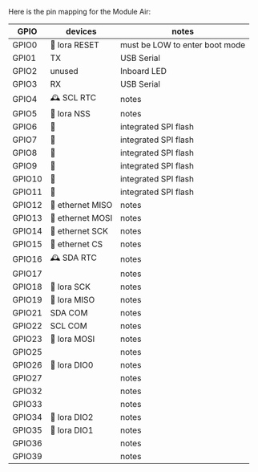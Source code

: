 Here is the pin mapping for the Module Air:

|GPIO| devices | notes |
|----|-----|-----|
|GPIO0|📶 lora RESET| must be LOW to enter boot mode|
|GPI01| TX | USB Serial |
|GPIO2| unused | Inboard LED |
|GPIO3| RX | USB Serial |
|GPIO4| 🕰️ SCL RTC | notes |
|GPIO5| 📶 lora NSS | notes |
|GPIO6| &#x1F6D1;	 | integrated SPI flash |
|GPIO7| &#x1F6D1; | integrated SPI flash |
|GPIO8| &#x1F6D1; | integrated SPI flash |
|GPIO9| &#x1F6D1; | integrated SPI flash |
|GPIO10| &#x1F6D1; | integrated SPI flash |
|GPIO11| &#x1F6D1; | integrated SPI flash |
|GPIO12| 📶 ethernet MISO | notes |
|GPIO13| 📶 ethernet MOSI | notes |
|GPIO14| 📶 ethernet SCK | notes |
|GPIO15| 📶 ethernet CS | notes |
|GPIO16| 🕰️ SDA RTC | notes |
|GPIO17|  | notes |
|GPIO18| 📶 lora SCK | notes |
|GPIO19| 📶 lora MISO | notes |
|GPIO21| SDA COM | notes |
|GPIO22| SCL COM | notes |
|GPIO23| 📶 lora MOSI | notes |
|GPIO25|  | notes |
|GPIO26| 📶 lora DIO0 | notes |
|GPIO27|  | notes |
|GPIO32|  | notes |
|GPIO33|  | notes |
|GPIO34| 📶 lora DIO2 | notes |
|GPIO35| 📶 lora DIO1 | notes |
|GPIO36|   | notes |
|GPIO39|  | notes |


